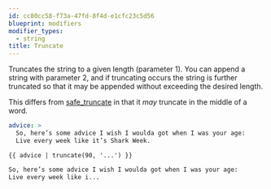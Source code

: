 ```yaml
---
id: cc80cc58-f73a-47fd-8f4d-e1cfc23c5d56
blueprint: modifiers
modifier_types:
  - string
title: Truncate
---
```

Truncates the string to a given length (parameter 1). You can append a string with parameter 2, and if truncating occurs the string is further truncated so that it may be appended without exceeding the desired length.

This differs from [safe_truncate][safe_truncate] in that it _may_ truncate in the middle of a word.

```yaml
advice: >
  So, here’s some advice I wish I woulda got when I was your age:
  Live every week like it’s Shark Week.
```

```
{{ advice | truncate(90, '...') }}
```

```html
So, here’s some advice I wish I woulda got when I was your age:
Live every week like i...
```

[safe_truncate]: /modifiers/safe_truncate
